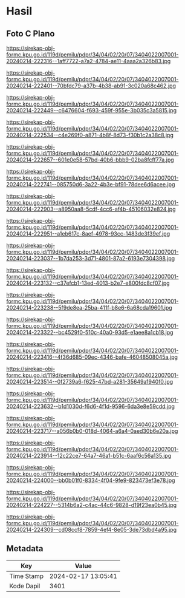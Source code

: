 # Hasil

## Foto C Plano

https://sirekap-obj-formc.kpu.go.id/119d/pemilu/pdpr/34/04/02/20/07/3404022007001-20240214-222316--1aff7722-a7a2-4784-ae11-4aaa2a326b83.jpg

https://sirekap-obj-formc.kpu.go.id/119d/pemilu/pdpr/34/04/02/20/07/3404022007001-20240214-222401--70bfdc79-a37b-4b38-ab91-3c020a68c462.jpg

https://sirekap-obj-formc.kpu.go.id/119d/pemilu/pdpr/34/04/02/20/07/3404022007001-20240214-222449--c6476604-f693-459f-955e-3b035c3a5815.jpg

https://sirekap-obj-formc.kpu.go.id/119d/pemilu/pdpr/34/04/02/20/07/3404022007001-20240214-222534--c4e269f0-a871-4b8f-8d73-f30b1c2a38c8.jpg

https://sirekap-obj-formc.kpu.go.id/119d/pemilu/pdpr/34/04/02/20/07/3404022007001-20240214-222657--601e0e58-57bd-40b6-bbb9-02ba8fcff77a.jpg

https://sirekap-obj-formc.kpu.go.id/119d/pemilu/pdpr/34/04/02/20/07/3404022007001-20240214-222741--085750d6-3a22-4b3e-bf91-78dee6d6acee.jpg

https://sirekap-obj-formc.kpu.go.id/119d/pemilu/pdpr/34/04/02/20/07/3404022007001-20240214-222903--a8950aa8-5cdf-4cc6-af4b-45106032e824.jpg

https://sirekap-obj-formc.kpu.go.id/119d/pemilu/pdpr/34/04/02/20/07/3404022007001-20240214-222951--a1eb617c-8aef-4978-93cc-1483de3f39ef.jpg

https://sirekap-obj-formc.kpu.go.id/119d/pemilu/pdpr/34/04/02/20/07/3404022007001-20240214-223037--1b7da253-3d71-4801-87a2-6193e7304398.jpg

https://sirekap-obj-formc.kpu.go.id/119d/pemilu/pdpr/34/04/02/20/07/3404022007001-20240214-223132--c37efcb1-13ed-4013-b2e7-e800fdc8cf07.jpg

https://sirekap-obj-formc.kpu.go.id/119d/pemilu/pdpr/34/04/02/20/07/3404022007001-20240214-223238--5f9de8ea-25ba-411f-b8e6-6a68cda19601.jpg

https://sirekap-obj-formc.kpu.go.id/119d/pemilu/pdpr/34/04/02/20/07/3404022007001-20240214-223322--bc4529f0-510c-40a0-93d5-e1aee8a1cb18.jpg

https://sirekap-obj-formc.kpu.go.id/119d/pemilu/pdpr/34/04/02/20/07/3404022007001-20240214-223416--4f36d685-09ec-4346-bafe-46048508045a.jpg

https://sirekap-obj-formc.kpu.go.id/119d/pemilu/pdpr/34/04/02/20/07/3404022007001-20240214-223514--0f2739a6-f625-47bd-a281-35649a1940f0.jpg

https://sirekap-obj-formc.kpu.go.id/119d/pemilu/pdpr/34/04/02/20/07/3404022007001-20240214-223632--b1d1030d-f6d6-4f1d-9596-6da3e8e59cdd.jpg

https://sirekap-obj-formc.kpu.go.id/119d/pemilu/pdpr/34/04/02/20/07/3404022007001-20240214-223717--a056b0b0-018d-4064-a6a4-0aed30b6e20a.jpg

https://sirekap-obj-formc.kpu.go.id/119d/pemilu/pdpr/34/04/02/20/07/3404022007001-20240214-223914--12c22ce7-64a7-46a1-b51c-6aaf6c56a135.jpg

https://sirekap-obj-formc.kpu.go.id/119d/pemilu/pdpr/34/04/02/20/07/3404022007001-20240214-224000--bb0b01f0-8334-4f04-9fe9-823473ef3e78.jpg

https://sirekap-obj-formc.kpu.go.id/119d/pemilu/pdpr/34/04/02/20/07/3404022007001-20240214-224227--5314b6a2-c4ac-44c6-9828-d19f23ea0b45.jpg

https://sirekap-obj-formc.kpu.go.id/119d/pemilu/pdpr/34/04/02/20/07/3404022007001-20240214-224309--cd08ccf8-7859-4ef4-8e05-3de73dbd4a95.jpg


## Metadata

| Key        | Value               |
| ---------- | ------------------- |
| Time Stamp | 2024-02-17 13:05:41 |
| Kode Dapil | 3401                |



